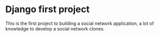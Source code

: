 # Django first project
This is the first project to building a social network application, a lot of knowledge to develop a social network clones.
